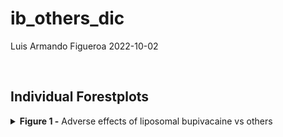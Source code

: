 ib_others_dic
================
Luis Armando Figueroa
2022-10-02

<br>
<h2>
Individual Forestplots
</h2>
<details>
<summary>
<b>Figure 1 -</b> Adverse effects of liposomal bupivacaine vs others
</summary>

<br>

![](8%20Output%20Figures/overall_graph_REML-1.svg)<!-- -->

</details>
